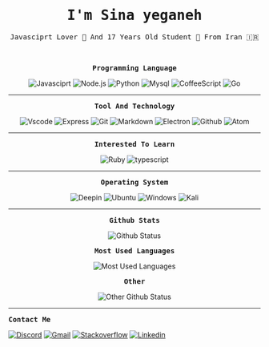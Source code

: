 <p align="center"><h1 align="center"><samp> I'm Sina yeganeh </samp></h1></p>
<p align="center"><samp> Javasciprt Lover 💙 And 17 Years Old Student 📘 From Iran 🇮🇷 </samp></p>
<br>

<p align="center"><samp><strong>Programming Language</strong></samp></p>
<p align="center">
  <img src="https://img.shields.io/badge/-Javasciprt-black?style=for-the-badge&logo=javascript" alt="Javasciprt" />
  <img src="https://img.shields.io/badge/-Node.js-green?style=for-the-badge&logo=node.js&logoColor=black" alt="Node.js" />
  <img src="https://img.shields.io/badge/-Python-yellow?style=for-the-badge&logo=python" alt="Python" />
  <img src="https://img.shields.io/badge/-MySQL-orange?style=for-the-badge&logo=mysql&logoColor=blue" alt="Mysql" />
  <img src="https://img.shields.io/badge/-CoffeeScript-brown?style=for-the-badge&logo=coffeescript" alt="CoffeeScript" />
  <img src="https://img.shields.io/badge/-Go-blue?style=for-the-badge&logo=go" alt="Go" />
</p>

<hr>

<p align="center"><samp><strong>Tool And Technology</strong></samp></p>
<p align="center">
  <img src="https://img.shields.io/badge/-vscode-black?style=for-the-badge&logo=Visual-Studio-Code&logoColor=blue" alt="Vscode" />
  <img src="https://img.shields.io/badge/-Express.js-white?style=for-the-badge&logo=express&logoColor=black" alt="Express" />
  <img src="https://img.shields.io/badge/-git-gray?style=for-the-badge&logo=git" alt="Git" />
  <img src="https://img.shields.io/badge/-markdown-black?style=for-the-badge&logo=markdown" alt="Markdown" />
  <img src="https://img.shields.io/badge/-Electron.js-gray?style=for-the-badge&logo=electron" alt="Electron" />
  <img src="https://img.shields.io/badge/-Github-black?style=for-the-badge&logo=github" alt="Github" />
  <img src="https://img.shields.io/badge/-Atom-yellowgreen?style=for-the-badge&logo=atom" alt="Atom" />
</p>

<hr>

<p align="center"><samp><strong>Interested To Learn</strong></samp></p>
<p align="center">
  <img src="https://img.shields.io/badge/-Ruby-red?style=for-the-badge&logo=ruby" alt="Ruby" />
  <img src="https://img.shields.io/badge/-Typescript-black?style=for-the-badge&logo=typescript" alt="typescript" />
<hr>

<p align="center"><samp><strong>Operating System</strong></samp></p>
<p align="center">
  <img src="https://img.shields.io/badge/-Deepin-blue?style=for-the-badge&logo=deepin" alt="Deepin" />
  <img src="https://img.shields.io/badge/-Ubuntu-orange?style=for-the-badge&logo=ubuntu&logoColor=white" alt="Ubuntu" />
  <img src="https://img.shields.io/badge/-Windows-white?style=for-the-badge&logo=windows&logoColor=blue" alt="Windows" />
  <img src="https://img.shields.io/badge/-Kali-black?style=for-the-badge&logo=kali-linux" alt="Kali" />
</p>

<hr>

<p align="center"><samp><strong>Github Stats</strong></samp></p>
<p align="center">
  <img src="https://github-readme-stats.vercel.app/api?username=sina-yeganeh&show_icons=true&hide_border=true&count_private=true&theme=react" alt="Github Status" />
</p>

<p align="center"><samp><strong>Most Used Languages</strong></samp></p>
<p align="center">
  <img src="https://github-readme-stats.vercel.app/api/top-langs/?username=sina-yeganeh&theme=react&count_private=true&hide_border=true" alt="Most Used Languages" />
</p>

<p align="center"><samp><strong>Other</strong></samp></p>
<p align="center">
  <img src="https://github-readme-streak-stats.herokuapp.com/?user=sina-yeganeh&theme=react&hide_border=true" alt="Other Github Status" />
</p>

<hr>

<p><samp><strong>Contact Me</strong></samp></p>
<p> 
  <a href=""><img src="https://img.shields.io/badge/-Sina 7161-gray?style=for-the-badge&logo=discord" alt="Discord" /></a>
  <a href="https://sinayeganeh.dev@gmail.com/"><img src="https://img.shields.io/badge/-Gmail-red?style=for-the-badge&logo=gmail&logoColor=white" alt="Gmail" /></a>
  <a href="https://stackoverflow.com/users/16333198/sina-yeganeh"><img src="https://img.shields.io/badge/-Stackoverflow-white?style=for-the-badge&logo=stackoverflow" alt="Stackoverflow" /></a>
  <a href="https://www.linkedin.com/in/sina-yeganeh-982a48210/"><img src="https://img.shields.io/badge/-Linkedin-blue?style=for-the-badge&logo=linkedin" alt="Linkedin" /></a>
</p>

<!--
- 🔭 I’m currently working on ...
- 🌱 I’m currently learning ...
- 👯 I’m looking to collaborate on ...
- 🤔 I’m looking for help with ...
- 💬 Ask me about ...
- 📫 How to reach me: ...
- 😄 Pronouns: ...
- ⚡ Fun fact: ...
-->
